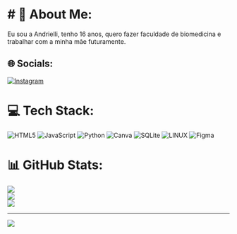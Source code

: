 # # 💫 About Me:
Eu sou a Andrielli, tenho 16 anos, quero fazer faculdade de biomedicina e trabalhar com a minha mãe futuramente.


## 🌐 Socials:
[![Instagram](https://img.shields.io/badge/Instagram-%23E4405F.svg?logo=Instagram&logoColor=white)](https://instagram.com/andri.hencker) 

# 💻 Tech Stack:
![HTML5](https://img.shields.io/badge/html5-%23E34F26.svg?style=for-the-badge&logo=html5&logoColor=white) ![JavaScript](https://img.shields.io/badge/javascript-%23323330.svg?style=for-the-badge&logo=javascript&logoColor=%23F7DF1E) ![Python](https://img.shields.io/badge/python-3670A0?style=for-the-badge&logo=python&logoColor=ffdd54) ![Canva](https://img.shields.io/badge/Canva-%2300C4CC.svg?style=for-the-badge&logo=Canva&logoColor=white) ![SQLite](https://img.shields.io/badge/sqlite-%2307405e.svg?style=for-the-badge&logo=sqlite&logoColor=white) ![LINUX](https://img.shields.io/badge/Linux-FCC624?style=for-the-badge&logo=linux&logoColor=black) 	![Figma](https://img.shields.io/badge/figma-%23F24E1E.svg?style=for-the-badge&logo=figma&logoColor=white)
# 📊 GitHub Stats:
![](https://github-readme-stats.vercel.app/api?username=andrihck&theme=dark&hide_border=false&include_all_commits=false&count_private=false)<br/>
![](https://github-readme-streak-stats.herokuapp.com/?user=andrihck&theme=dark&hide_border=false)<br/>
![](https://github-readme-stats.vercel.app/api/top-langs/?username=andrihck&theme=dark&hide_border=false&include_all_commits=false&count_private=false&layout=compact)

---
[![](https://visitcount.itsvg.in/api?id=andrihck&icon=0&color=0)](https://visitcount.itsvg.in)

<!-- Proudly created with GPRM ( https://gprm.itsvg.in ) -->
